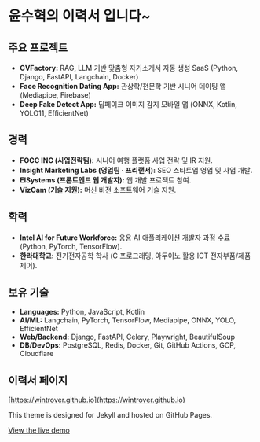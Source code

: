 # 윤수혁의 이력서 입니다~

## 주요 프로젝트

*   **CVFactory:** RAG, LLM 기반 맞춤형 자기소개서 자동 생성 SaaS (Python, Django, FastAPI, Langchain, Docker)
*   **Face Recognition Dating App:** 관상학/천문학 기반 시니어 데이팅 앱 (Mediapipe, Firebase)
*   **Deep Fake Detect App:** 딥페이크 이미지 감지 모바일 앱 (ONNX, Kotlin, YOLO11, EfficientNet)

## 경력

*   **FOCC INC (사업전략팀):** 시니어 여행 플랫폼 사업 전략 및 IR 지원.
*   **Insight Marketing Labs (영업팀 · 프리랜서):** SEO 스타트업 영업 및 사업 개발.
*   **EISystems (프론트엔드 웹 개발자):** 웹 개발 프로젝트 참여.
*   **VizCam (기술 지원):** 머신 비전 소프트웨어 기술 지원.

## 학력

*   **Intel AI for Future Workforce:** 응용 AI 애플리케이션 개발자 과정 수료 (Python, PyTorch, TensorFlow).
*   **한라대학교:** 전기전자공학 학사 (C 프로그래밍, 아두이노 활용 ICT 전자부품/제품 제어).

## 보유 기술

*   **Languages:** Python, JavaScript, Kotlin
*   **AI/ML:** Langchain, PyTorch, TensorFlow, Mediapipe, ONNX, YOLO, EfficientNet
*   **Web/Backend:** Django, FastAPI, Celery, Playwright, BeautifulSoup
*   **DB/DevOps:** PostgreSQL, Redis, Docker, Git, GitHub Actions, GCP, Cloudflare

## 이력서 페이지

[https://wintrover.github.io](https://wintrover.github.io)

This theme is designed for Jekyll and hosted on GitHub Pages.

[View the live demo](https://wintrover.github.io/modern-resume-theme/)
